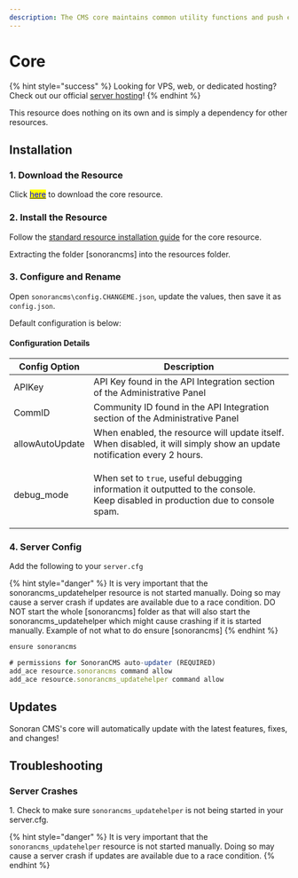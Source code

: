 ```yaml
---
description: The CMS core maintains common utility functions and push event handling.
---
```


# Core

{% hint style="success" %}
Looking for VPS, web, or dedicated hosting? Check out our official [server hosting](../../../../other-products/server-hosting.md)!
{% endhint %}

This resource does nothing on its own and is simply a dependency for other resources.

## Installation

### 1. Download the Resource

Click [<mark style="color:blue;">here</mark>](https://github.com/Sonoran-Software/sonorancms\_core/releases) to download the core resource.

### 2. Install the Resource

Follow the [standard resource installation guide](../gta-rp-resource-installation/) for the core resource.

Extracting the folder [sonorancms] into the resources folder.

### 3. Configure and Rename

Open `sonorancms\config.CHANGEME.json`, update the values, then save it as `config.json`.

Default configuration is below:

#### Configuration Details

| Config Option   | Description                                                                                                                                         |
| --------------- | --------------------------------------------------------------------------------------------------------------------------------------------------- |
| APIKey          | API Key found in the API Integration section of the Administrative Panel                                                                            |
| CommID          | Community ID found in the API Integration section of the Administrative Panel                                                                       |
| allowAutoUpdate | When enabled, the resource will update itself. When disabled, it will simply show an update notification every 2 hours.                             |
| debug\_mode     | <p>When set to <code>true</code>, useful debugging information it outputted to the console.<br>Keep disabled in production due to console spam.</p> |

### 4. Server Config

Add the following to your `server.cfg`

{% hint style="danger" %}
It is very important that the sonorancms_updatehelper resource is not started manually. Doing so may cause a server crash if updates are available due to a race condition.
DO NOT start the whole [sonorancms] folder as that will also start the sonorancms_updatehelper which might cause crashing if it is started manually. Example of not what to do ensure [sonorancms]
{% endhint %}

```javascript
ensure sonorancms

# permissions for SonoranCMS auto-updater (REQUIRED)
add_ace resource.sonorancms command allow
add_ace resource.sonorancms_updatehelper command allow
```

## Updates

Sonoran CMS's core will automatically update with the latest features, fixes, and changes!

## Troubleshooting

### Server Crashes

1\. Check to make sure `sonorancms_updatehelper`  is not being started in your server.cfg.

{% hint style="danger" %}
It is very important that the `sonorancms_updatehelper` resource is not started manually. Doing so may cause a server crash if updates are available due to a race condition.
{% endhint %}
